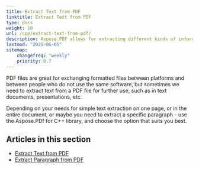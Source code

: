 ```yaml
---
title: Extract Text from PDF 
linktitle: Extract Text from PDF
type: docs
weight: 10
url: /cpp/extract-text-from-pdf/
description: Aspose.PDF allows for extracting different kinds of information. This section contains articles on text extraction from PDF documents using Aspose.PDF in C++.
lastmod: "2021-06-05"
sitemap:
    changefreq: "weekly"
    priority: 0.7
---
```


PDF files are great for exchanging formatted files between platforms and between people who do not use the same software, but sometimes we need to extract text from a PDF file for further use, such as in text documents, presentations, etc.

Depending on your needs for simple text extraction on one page, or in the entire document, or maybe you need to extract a specific paragraph - use the Aspose.PDf for C++ library, and choose the option that suits you best.

## Articles in this section

- [Extract Text from PDF](/pdf/cpp/extract-text-from-all-pdf/)
- [Extract Paragraph from PDF](/pdf/cpp/extract-paragraph-from-pdf/)
